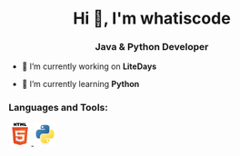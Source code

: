 <h1 align="center">Hi 👋, I'm whatiscode</h1>
<h3 align="center">Java & Python Developer</h3>



- 🔭 I’m currently working on **LiteDays**

- 🌱 I’m currently learning **Python**



<p align="left">
</p>

<h3 align="left">Languages and Tools:</h3>
</a> <a href="https://www.w3.org/html/" target="_blank" rel="noreferrer"> <img src="https://raw.githubusercontent.com/devicons/devicon/master/icons/html5/html5-original-wordmark.svg" alt="html5" width="40" height="40"/> </a> <a href="https://www.python.org" target="_blank" rel="noreferrer"> <img src="https://raw.githubusercontent.com/devicons/devicon/master/icons/python/python-original.svg" alt="python" width="40" height="40"/> </a>


